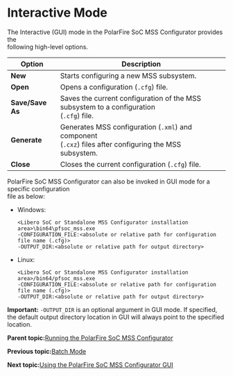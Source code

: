 # Interactive Mode

The Interactive \(GUI\) mode in the PolarFire SoC MSS Configurator provides the<br /> following high-level options.

|Option|Description|
|------|-----------|
|**New**|Starts configuring a new MSS subsystem.|
|**Open**|Opens a configuration \(`.cfg`\) file.|
|**Save/Save As**|Saves the current configuration of the MSS subsystem to a configuration<br /> \(`.cfg`\) file.|
|**Generate**|Generates MSS configuration \(`.xml`\) and component<br /> \(`.cxz`\) files after configuring the MSS<br /> subsystem.|
|**Close**|Closes the current configuration \(`.cfg`\) file.|

PolarFire SoC MSS Configurator can also be invoked in GUI mode for a specific configuration<br /> file as below:

-   Windows:

    ``` {#CODEBLOCK_DPG_ZHQ_C5B}
    <Libero SoC or Standalone MSS Configurator installation area>\bin64\pfsoc_mss.exe 
    -CONFIGURATION_FILE:<absolute or relative path for configuration file name (.cfg)> 
    -OUTPUT_DIR:<absolute or relative path for output directory>
    ```

-   Linux:

    ``` {#CODEBLOCK_EF5_C3Q_C5B}
    <Libero SoC or Standalone MSS Configurator installation area>/bin64/pfsoc_mss.exe
    -CONFIGURATION_FILE:<absolute or relative path for configuration file name (.cfg)> 
    -OUTPUT_DIR:<absolute or relative path for output directory> 
    ```


**Important:** `-OUTPUT_DIR` is an optional argument in GUI mode. If specified, the default output directory location in GUI will always point to the specified location.

**Parent topic:**[Running the PolarFire SoC MSS Configurator](GUID-792708C5-4B07-4EB0-9936-A1B60175C84A.md)

**Previous topic:**[Batch Mode](GUID-DEAD245C-0888-4298-9B75-F3107AAEE9FF.md)

**Next topic:**[Using the PolarFire SoC MSS Configurator GUI](GUID-E11D45E3-7975-4122-BA81-72D6BDD0CD1A.md)

